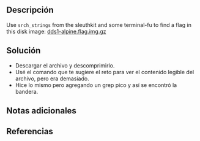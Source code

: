 ## Descripción
Use `srch_strings` from the sleuthkit and some terminal-fu to find a flag in this disk image: [dds1-alpine.flag.img.gz](https://mercury.picoctf.net/static/f63e4eba644c99e92324b65cbd875db6/dds1-alpine.flag.img.gz)
## Solución
- Descargar el archivo y descomprimirlo.
- Usé el comando que te sugiere el reto para ver el contenido legible del archivo, pero era demasiado.
- Hice lo mismo pero agregando un grep pico y así se encontró la bandera.
## Notas adicionales
## Referencias
